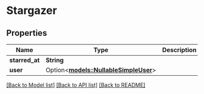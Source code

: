 # Stargazer

## Properties

Name | Type | Description | Notes
------------ | ------------- | ------------- | -------------
**starred_at** | **String** |  | 
**user** | Option<[**models::NullableSimpleUser**](nullable-simple-user.md)> |  | 

[[Back to Model list]](../README.md#documentation-for-models) [[Back to API list]](../README.md#documentation-for-api-endpoints) [[Back to README]](../README.md)


